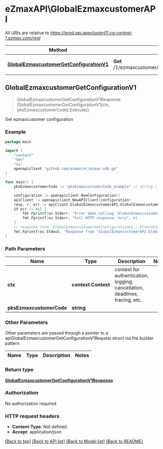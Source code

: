 # eZmaxAPI\GlobalEzmaxcustomerAPI

All URIs are relative to *https://prod.api.appcluster01.ca-central-1.ezmax.com/rest*

Method | HTTP request | Description
------------- | ------------- | -------------
[**GlobalEzmaxcustomerGetConfigurationV1**](GlobalEzmaxcustomerAPI.md#GlobalEzmaxcustomerGetConfigurationV1) | **Get** /1/ezmaxcustomer/{pksEzmaxcustomerCode}/getConfiguration | Get ezmaxcustomer configuration



## GlobalEzmaxcustomerGetConfigurationV1

> GlobalEzmaxcustomerGetConfigurationV1Response GlobalEzmaxcustomerGetConfigurationV1(ctx, pksEzmaxcustomerCode).Execute()

Get ezmaxcustomer configuration



### Example

```go
package main

import (
	"context"
	"fmt"
	"os"
	openapiclient "github.com/ezmaxinc/ezmax-sdk-go"
)

func main() {
	pksEzmaxcustomerCode := "pksEzmaxcustomerCode_example" // string | 

	configuration := openapiclient.NewConfiguration()
	apiClient := openapiclient.NewAPIClient(configuration)
	resp, r, err := apiClient.GlobalEzmaxcustomerAPI.GlobalEzmaxcustomerGetConfigurationV1(context.Background(), pksEzmaxcustomerCode).Execute()
	if err != nil {
		fmt.Fprintf(os.Stderr, "Error when calling `GlobalEzmaxcustomerAPI.GlobalEzmaxcustomerGetConfigurationV1``: %v\n", err)
		fmt.Fprintf(os.Stderr, "Full HTTP response: %v\n", r)
	}
	// response from `GlobalEzmaxcustomerGetConfigurationV1`: GlobalEzmaxcustomerGetConfigurationV1Response
	fmt.Fprintf(os.Stdout, "Response from `GlobalEzmaxcustomerAPI.GlobalEzmaxcustomerGetConfigurationV1`: %v\n", resp)
}
```

### Path Parameters


Name | Type | Description  | Notes
------------- | ------------- | ------------- | -------------
**ctx** | **context.Context** | context for authentication, logging, cancellation, deadlines, tracing, etc.
**pksEzmaxcustomerCode** | **string** |  | 

### Other Parameters

Other parameters are passed through a pointer to a apiGlobalEzmaxcustomerGetConfigurationV1Request struct via the builder pattern


Name | Type | Description  | Notes
------------- | ------------- | ------------- | -------------


### Return type

[**GlobalEzmaxcustomerGetConfigurationV1Response**](GlobalEzmaxcustomerGetConfigurationV1Response.md)

### Authorization

No authorization required

### HTTP request headers

- **Content-Type**: Not defined
- **Accept**: application/json

[[Back to top]](#) [[Back to API list]](../README.md#documentation-for-api-endpoints)
[[Back to Model list]](../README.md#documentation-for-models)
[[Back to README]](../README.md)

